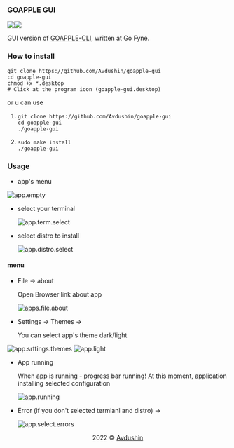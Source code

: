 ### GOAPPLE GUI

![](src/assets/demo/app.dark.png)![](src/assets/demo/app.light.png)

GUI version of [GOAPPLE-CLI](https://github.com/Avdushin/GOAPPLE), written at Go Fyne.

### How to install

```
git clone https://github.com/Avdushin/goapple-gui
cd goapple-gui
chmod +x *.desktop
# Click at the program icon (goapple-gui.desktop)
```

or u can use

1) ```
   git clone https://github.com/Avdushin/goapple-gui
   cd goapple-gui
   ./goapple-gui
   ```

2) ```
   sudo make install
   ./goapple-gui
   ```

### Usage

 * app's menu

![app.empty](src/assets/demo/app.empty.png)

* select your terminal

  ![app.term.select](src/assets/demo/app.term.select.png)

* select  distro to install

  ![app.distro.select](src/assets/demo/app.distro.select.png)

#### menu

* File -> about

  Open Browser link about app

  ![apps.file.about](src/assets/demo/apps.file.about.png)



* Settings -> Themes ->

  You can select app's theme dark/light

![app.srttings.themes](src/assets/demo/app.srttings.themes.png)  ![app.light](src/assets/demo/app.light.png)

* App running

  When app is running - progress bar running! At this moment, application installing selected configuration

  ![app.running](src/assets/demo/app.running.png)

* Error (if you don't selected termianl and distro) ->

  ![app.select.errors](src/assets/demo/app.select.errors.png)



<p align="center">2022 © <a href="https://github.com/Avdushin" target="_blank">Avdushin</a></p>